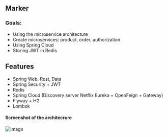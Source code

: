 ## Marker
### Goals:
- Using the microservice architecture
- Сreate microservices: product, order, authorization
- Using Spring Cloud
- Storing JWT in Redis

## Features
- Spring Web, Rest, Data
- Spring Security + JWT
- Redis
- Spring Cloud (Discovery server Netflix Eureka + OpenFeign + Gateway)
- Flyway + H2
- Lombok


#### Screenshot of the architecrure
![image](https://user-images.githubusercontent.com/51756264/120798356-e9271500-c545-11eb-98f2-7f184b1759c9.png)

